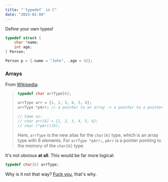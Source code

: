 ```yaml
---
title: "`typedef` in C"
date: "2023-01-04"
---
```


Define your own types!
```C
typedef struct {
	char *name;
	int age;
} Person;

Person p = {.name = "John", .age = 42};
```

### Arrays
From [Wikipedia](https://en.wikipedia.org/wiki/Typedef#Arrays):

> ```C
> typedef char arrType[6];
> 
> arrType arr = {1, 2, 3, 4, 5, 6};
> arrType *pArr; // a pointer to an array -> a pointer to a pointer to a char
> 
> // Same as:
> // char arr[6] = {1, 2, 3, 4, 5, 6};
> // char (*pArr)[6];
> ```
> Here, `arrType` is the new alias for the `char[6]` type, which is an array type with 6 elements. For `arrType *pArr;`, `pArr` is a pointer pointing to the memory of the `char[6]` type.

It's not obvious **at all**. This would be far more logical:
```C
typedef char[6] arrType;
```

Why is it not that way? [Fuck you](https://cseweb.ucsd.edu/~ricko/rt_lt.rule.html), that's why.